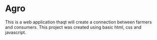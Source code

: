 # Agro
This is a web application thaqt will create a connection between farmers and consumers.
This project was created using basic html, css and javascript.
